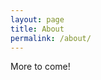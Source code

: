 ```yaml
---
layout: page
title: About
permalink: /about/
---
```


More to come!

[jekyll-organization]: https://github.com/jekyll
